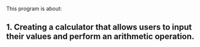 This program is about:
## 1. Creating a calculator that allows users to input their values and perform an arithmetic operation.